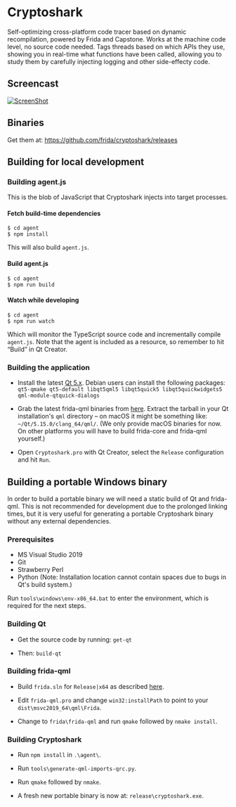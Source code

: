 # Cryptoshark

Self-optimizing cross-platform code tracer based on dynamic recompilation,
powered by Frida and Capstone. Works at the machine code level, no source
code needed. Tags threads based on which APIs they use, showing you in
real-time what functions have been called, allowing you to study them by
carefully injecting logging and other side-effecty code.

## Screencast

[![ScreenShot](http://img.youtube.com/vi/hzDsxtcRavY/0.jpg)](https://www.youtube.com/watch?v=hzDsxtcRavY)

## Binaries

Get them at: https://github.com/frida/cryptoshark/releases

## Building for local development

### Building agent.js

This is the blob of JavaScript that Cryptoshark injects into target processes.

#### Fetch build-time dependencies

    $ cd agent
    $ npm install

This will also build `agent.js`.

#### Build agent.js

    $ cd agent
    $ npm run build

#### Watch while developing

    $ cd agent
    $ npm run watch

Which will monitor the TypeScript source code and incrementally compile
`agent.js`. Note that the agent is included as a resource, so remember
to hit “Build” in Qt Creator.

### Building the application

- Install the latest [Qt 5.x](https://www.qt.io/download-open-source).
  Debian users can install the following packages: `qt5-qmake qt5-default
  libqt5qml5 libqt5quick5 libqt5quickwidgets5 qml-module-qtquick-dialogs`

- Grab the latest frida-qml binaries from
  [here](https://github.com/frida/frida/releases). Extract the tarball in your
  Qt installation's `qml` directory – on macOS it might be something like:
  `~/Qt/5.15.0/clang_64/qml/`.
  (We only provide macOS binaries for now. On other platforms you will have to
  build frida-core and frida-qml yourself.)

- Open `Cryptoshark.pro` with Qt Creator, select the `Release` configuration
  and hit `Run`.

## Building a portable Windows binary

In order to build a portable binary we will need a static build of Qt and
frida-qml. This is not recommended for development due to the prolonged linking
times, but it is very useful for generating a portable Cryptoshark binary
without any external dependencies.

### Prerequisites

* MS Visual Studio 2019
* Git
* Strawberry Perl
* Python (Note: Installation location cannot contain spaces due to bugs in Qt's
  build system.)

Run `tools\windows\env-x86_64.bat` to enter the environment, which is required
for the next steps.

### Building Qt

- Get the source code by running: `get-qt`

- Then: `build-qt`

### Building frida-qml

- Build `frida.sln` for `Release|x64` as described [here](https://frida.re/docs/building/).

- Edit `frida-qml.pro` and change `win32:installPath` to point to
  your `dist\msvc2019_64\qml\Frida`.

- Change to `frida\frida-qml` and run `qmake` followed by `nmake install`.

### Building Cryptoshark

- Run `npm install` in `.\agent\`.

- Run `tools\generate-qml-imports-qrc.py`.

- Run `qmake` followed by `nmake`.

- A fresh new portable binary is now at: `release\cryptoshark.exe`.

